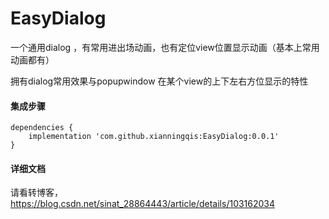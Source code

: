 # EasyDialog
一个通用dialog ，有常用进出场动画，也有定位view位置显示动画（基本上常用动画都有）

拥有dialog常用效果与popupwindow 在某个view的上下左右方位显示的特性

#### 集成步骤
    dependencies {
        implementation 'com.github.xianningqis:EasyDialog:0.0.1'
    }

#### 详细文档
请看转博客，https://blog.csdn.net/sinat_28864443/article/details/103162034
